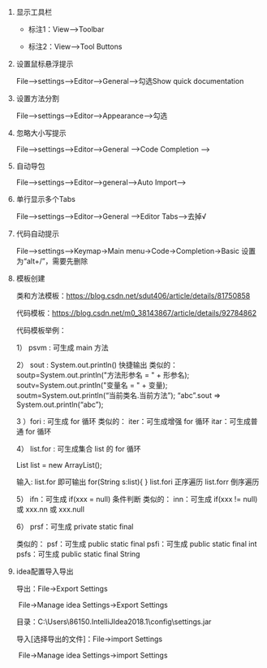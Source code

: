 1. 显示工具栏

   - 标注1：View–>Toolbar

   - 标注2：View–>Tool Buttons

     

2. 设置鼠标悬浮提示

   File–>settings–>Editor–>General–>勾选Show quick documentation

   

3. 设置方法分割

   File–>settings–>Editor–>Appearance–>勾选
   
4. 忽略大小写提示

   File–>settings–>Editor–>General -->Code Completion -->

   

5. 自动导包

   File–>settings–>Editor–>general–>Auto Import–>

   

6. 单行显示多个Tabs

   File–>settings–>Editor–>General -->Editor Tabs–>去掉√

   

7. 代码自动提示

   File–>settings–>Keymap->Main menu->Code->Completion->Basic    设置为“alt+/”，需要先删除

   

8. 模板创建

   类和方法模板：https://blog.csdn.net/sdut406/article/details/81750858

   代码模板：https://blog.csdn.net/m0_38143867/article/details/92784862

   代码模板举例：

   1） psvm : 可生成 main 方法

   2） sout : System.out.println() 快捷输出
   类似的：
   soutp=System.out.println("方法形参名 = " + 形参名);
   soutv=System.out.println("变量名 = " + 变量);
   soutm=System.out.println(“当前类名.当前方法”);
   “abc”.sout => System.out.println(“abc”);

   3 ）fori : 可生成 for 循环
   类似的：
   iter：可生成增强 for 循环
   itar：可生成普通 for 循环

   4） list.for : 可生成集合 list 的 for 循环

   List list = new ArrayList();

   输入: list.for 即可输出
   for(String s:list){
   }
   list.fori 正序遍历
   list.forr 倒序遍历

   5） ifn：可生成 if(xxx = null) 条件判断
   类似的：
   inn：可生成 if(xxx != null) 或 xxx.nn 或 xxx.null

   6） prsf：可生成 private static final

   类似的：
   psf：可生成 public static final
   psfi：可生成 public static final int
   psfs：可生成 public static final String
   
   

9. idea配置导入导出

   导出：File->Export Settings

   ​			File->Manage idea Settings->Export Settings

   目录：C:\Users\86150\.IntelliJIdea2018.1\config\settings.jar

   导入[选择导出的文件]：File->import Settings

   ​			File->Manage idea Settings->import Settings
